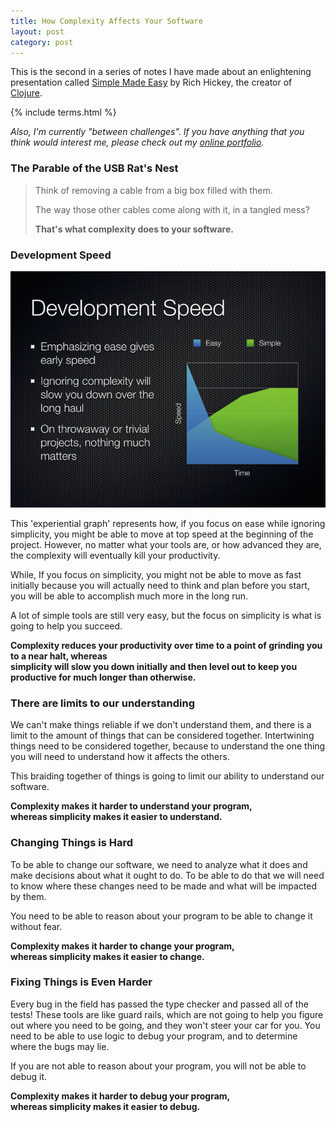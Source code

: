 ```yaml
---
title: How Complexity Affects Your Software
layout: post
category: post
---
```


This is the second in a series of notes I have made about an enlightening presentation called [Simple Made Easy](http://www.infoq.com/presentations/Simple-Made-Easy) by Rich Hickey, the creator of [Clojure](http://en.wikipedia.org/wiki/Clojure).

{% include terms.html %}

_Also, I'm currently "between challenges". 
If you have anything that you think would interest me,
please check out my [online portfolio](/portfolio)._

### The Parable of the USB Rat's Nest

<blockquote>
<p>Think of removing a cable from a big box filled with them.</p>
<p>The way those other cables come along with it, in a tangled mess?</p>
<p><strong>That's what complexity does to your software.</strong></p>
</blockquote>

### Development Speed

<div class='img-wrapper'>
   <a href='http://www.slideshare.net/evandrix/simple-made-easy'><img alt='simple made easy - development speed' src='/img/simple.easy.speed.png' /></a>
</div>

This 'experiential graph' represents how, if you focus on ease while ignoring simplicity, you might be able to move at top speed at the beginning of the project.
However, no matter what your tools are, or how advanced they are, the complexity will eventually kill your productivity.

While, If you focus on simplicity, you might not be able to move as fast initially because you will actually need to think
and plan before you start, you will be able to accomplish much more in the long run.

A lot of simple tools are still very easy, but the focus on simplicity is what is going to help you succeed.

__Complexity reduces your productivity over time to a point of grinding you to a near halt, whereas  
simplicity will slow you down initially and then level out to keep you productive for much longer than otherwise.__

### There are limits to our understanding

We can't make things reliable if we don't understand them, and there is a limit to the amount of things that can be considered together.
Intertwining things need to be considered together, because to understand the one thing you will need to understand how it affects the
others.

This braiding together of things is going to limit our ability to understand our software.

__Complexity makes it harder to understand your program,  
whereas simplicity makes it easier to understand.__

### Changing Things is Hard

To be able to change our software, we need to analyze what it does and make decisions about what it ought to do.
To be able to do that we will need to know where these changes need to be made and what will be impacted by them.

You need to be able to reason about your program to be able to change it without fear.

__Complexity makes it harder to change your program,  
whereas simplicity makes it easier to change.__

### Fixing Things is Even Harder

Every bug in the field has passed the type checker and passed all of the tests! These tools are like guard
rails, which are not going to help you figure out where you need to be going, and they won't steer your car
for you. You need to be able to use logic to debug your program, and to determine where the bugs may lie.

If you are not able to reason about your program, you will not be able to debug it.

__Complexity makes it harder to debug your program,  
whereas simplicity makes it easier to debug.__


